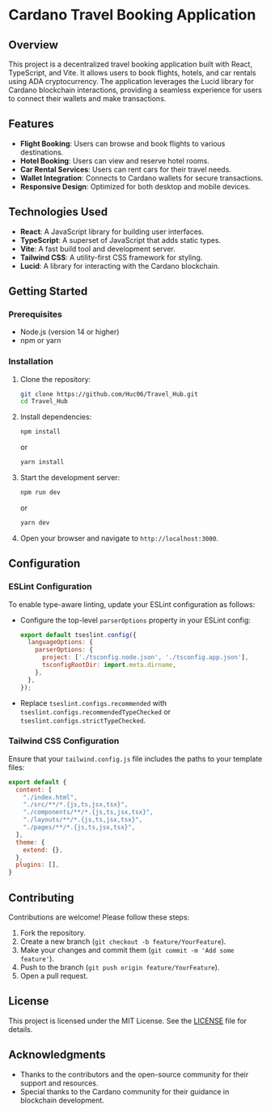 # Cardano Travel Booking Application

## Overview

This project is a decentralized travel booking application built with React, TypeScript, and Vite. It allows users to book flights, hotels, and car rentals using ADA cryptocurrency. The application leverages the Lucid library for Cardano blockchain interactions, providing a seamless experience for users to connect their wallets and make transactions.

## Features

- **Flight Booking**: Users can browse and book flights to various destinations.
- **Hotel Booking**: Users can view and reserve hotel rooms.
- **Car Rental Services**: Users can rent cars for their travel needs.
- **Wallet Integration**: Connects to Cardano wallets for secure transactions.
- **Responsive Design**: Optimized for both desktop and mobile devices.

## Technologies Used

- **React**: A JavaScript library for building user interfaces.
- **TypeScript**: A superset of JavaScript that adds static types.
- **Vite**: A fast build tool and development server.
- **Tailwind CSS**: A utility-first CSS framework for styling.
- **Lucid**: A library for interacting with the Cardano blockchain.

## Getting Started

### Prerequisites

- Node.js (version 14 or higher)
- npm or yarn

### Installation

1. Clone the repository:

   ```bash
   git clone https://github.com/Huc06/Travel_Hub.git
   cd Travel_Hub
   ```

2. Install dependencies:

   ```bash
   npm install
   ```

   or

   ```bash
   yarn install
   ```

3. Start the development server:

   ```bash
   npm run dev
   ```

   or

   ```bash
   yarn dev
   ```

4. Open your browser and navigate to `http://localhost:3000`.

## Configuration

### ESLint Configuration

To enable type-aware linting, update your ESLint configuration as follows:

- Configure the top-level `parserOptions` property in your ESLint config:

   ```javascript
   export default tseslint.config({
     languageOptions: {
       parserOptions: {
         project: ['./tsconfig.node.json', './tsconfig.app.json'],
         tsconfigRootDir: import.meta.dirname,
       },
     },
   });
   ```

- Replace `tseslint.configs.recommended` with `tseslint.configs.recommendedTypeChecked` or `tseslint.configs.strictTypeChecked`.

### Tailwind CSS Configuration

Ensure that your `tailwind.config.js` file includes the paths to your template files:

```javascript
export default {
  content: [
    "./index.html",
    "./src/**/*.{js,ts,jsx,tsx}",
    "./components/**/*.{js,ts,jsx,tsx}",
    "./layouts/**/*.{js,ts,jsx,tsx}",
    "./pages/**/*.{js,ts,jsx,tsx}",
  ],
  theme: {
    extend: {},
  },
  plugins: [],
}
```

## Contributing

Contributions are welcome! Please follow these steps:

1. Fork the repository.
2. Create a new branch (`git checkout -b feature/YourFeature`).
3. Make your changes and commit them (`git commit -m 'Add some feature'`).
4. Push to the branch (`git push origin feature/YourFeature`).
5. Open a pull request.

## License

This project is licensed under the MIT License. See the [LICENSE](LICENSE) file for details.

## Acknowledgments

- Thanks to the contributors and the open-source community for their support and resources.
- Special thanks to the Cardano community for their guidance in blockchain development.
